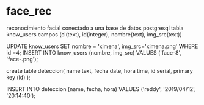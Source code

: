 # face_rec
reconocimiento facial conectado a una base de datos postgresql 
tabla know_users
campos (ci(text), id(integer), nombre(text), img_src(text))


UPDATE know_users SET nombre = 'ximena', img_src='ximena.png' WHERE id =4;
INSERT INTO know_users (nombre, img_src) VALUES ('face-8', 'face-.png');

create table deteccion(
  name text,
  fecha date,
  hora time,
  id serial,
  primary key (id)
 );

 INSERT INTO deteccion (name, fecha, hora) VALUES ('reddy', '2019/04/12', '20:14:40');

